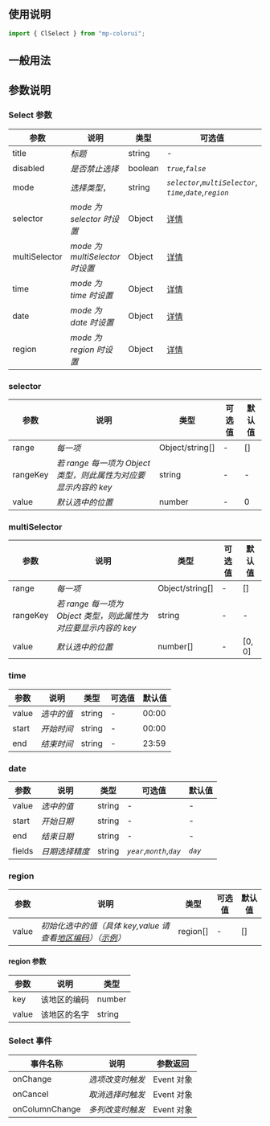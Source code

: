 ## 使用说明

```jsx
import { ClSelect } from "mp-colorui";
```

## 一般用法

<CodeShow componentName='select' />

## 参数说明

### Select 参数

| 参数          | 说明                           | 类型    | 可选值                                                            | 默认值       |
| ------------- | ------------------------------ | ------- | ----------------------------------------------------------------- | ------------ |
| title         | _标题_                         | string  | -                                                                 | -            |
| disabled      | _是否禁止选择_                 | boolean | _`true`_,_`false`_                                                | _`false`_    |
| mode          | _选择类型_，                   | string  | _`selector`_,_`multiSelector`_,<br />_`time`_,_`date`_,_`region`_ | _`selector`_ |
| selector      | _mode 为 selector 时设置_      | Object  | [详情](/form/select#selector)                                  | {}           |
| multiSelector | _mode 为 multiSelector 时设置_ | Object  | [详情](/form/select#multiSelector)                             | {}           |
| time          | _mode 为 time 时设置_          | Object  | [详情](/form/select#time)                                      | {}           |
| date          | _mode 为 date 时设置_          | Object  | [详情](/form/select#date)                                      | {}           |
| region        | _mode 为 region 时设置_        | Object  | [详情](/form/select#region)                                    | {}           |

### selector

| 参数     | 说明                                                            | 类型            | 可选值 | 默认值 |
| -------- | --------------------------------------------------------------- | --------------- | ------ | ------ |
| range    | _每一项_                                                        | Object/string[] | -      | []     |
| rangeKey | _若 range 每一项为 Object 类型，则此属性为对应要显示内容的 key_ | string          | -      | -      |
| value    | _默认选中的位置_                                                | number          | -      | 0      |

### multiSelector

| 参数     | 说明                                                            | 类型            | 可选值 | 默认值 |
| -------- | --------------------------------------------------------------- | --------------- | ------ | ------ |
| range    | _每一项_                                                        | Object/string[] | -      | []     |
| rangeKey | _若 range 每一项为 Object 类型，则此属性为对应要显示内容的 key_ | string          | -      | -      |
| value    | _默认选中的位置_                                                | number[]        | -      | [0, 0] |

### time

| 参数  | 说明       | 类型   | 可选值 | 默认值 |
| ----- | ---------- | ------ | ------ | ------ |
| value | _选中的值_ | string | -      | 00:00  |
| start | _开始时间_ | string | -      | 00:00  |
| end   | _结束时间_ | string | -      | 23:59  |

### date

| 参数   | 说明           | 类型   | 可选值                     | 默认值  |
| ------ | -------------- | ------ | -------------------------- | ------- |
| value  | _选中的值_     | string | -                          | -       |
| start  | _开始日期_     | string | -                          | -       |
| end    | _结束日期_     | string | -                          | -       |
| fields | _日期选择精度_ | string | _`year`_,_`month`_,_`day`_ | _`day`_ |

### region

| 参数  | 说明                                                                                                                           | 类型     | 可选值 | 默认值 |
| ----- | ------------------------------------------------------------------------------------------------------------------------------ | -------- | ------ | ------ |
| value | _初始化选中的值（具体 key,value 请查看[地区编码](https://yinliangdream.github.io/area/)）（[示例](/form/select#地区选择)）_ | region[] | -      | []     |

#### region 参数

| 参数  | 说明         | 类型   |
| ----- | ------------ | ------ |
| key   | 该地区的编码 | number |
| value | 该地区的名字 | string |

### Select 事件

| 事件名称       | 说明             | 参数返回   |
| -------------- | ---------------- | ---------- |
| onChange       | _选项改变时触发_ | Event 对象 |
| onCancel       | _取消选择时触发_ | Event 对象 |
| onColumnChange | _多列改变时触发_ | Event 对象 |

<FloatPhone url="https://yinliangdream.github.io/mp-colorui-h5-demo/#/pages/components/select/index" />
